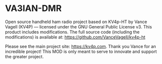 # VA3IAN-DMR
Open source handheld ham radio project based on KV4p-HT by Vance Vagell (KV4P) — licensed under the GNU General Public License v3.
This product includes modifications. The full source code (including the modifications) is available at: 
https://github.com/VanceVagell/kv4p-ht

Please see the main project site: https://kv4p.com.  Thank you Vance for an incredible project!  This MOD is only meant to serve to innovate and support the greater project.

